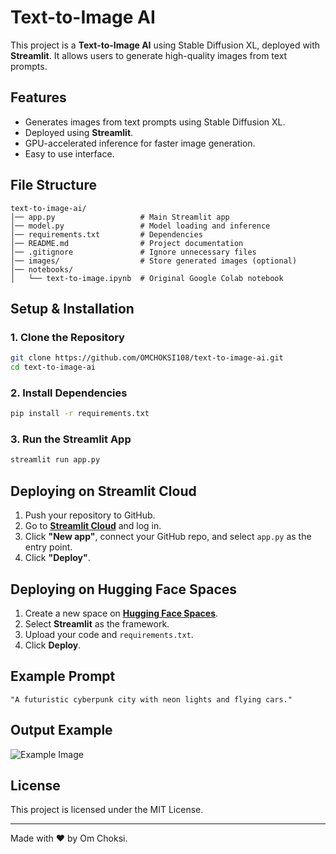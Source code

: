 # Text-to-Image AI

This project is a **Text-to-Image AI** using Stable Diffusion XL, deployed with **Streamlit**. It allows users to generate high-quality images from text prompts.

## Features
- Generates images from text prompts using Stable Diffusion XL.
- Deployed using **Streamlit**.
- GPU-accelerated inference for faster image generation.
- Easy to use interface.

## File Structure
```
text-to-image-ai/
│── app.py                   # Main Streamlit app
│── model.py                 # Model loading and inference
│── requirements.txt         # Dependencies
│── README.md                # Project documentation
│── .gitignore               # Ignore unnecessary files
│── images/                  # Store generated images (optional)
│── notebooks/
│   └── text-to-image.ipynb  # Original Google Colab notebook
```

## Setup & Installation
### 1. Clone the Repository
```bash
git clone https://github.com/OMCHOKSI108/text-to-image-ai.git
cd text-to-image-ai
```

### 2. Install Dependencies
```bash
pip install -r requirements.txt
```

### 3. Run the Streamlit App
```bash
streamlit run app.py
```

## Deploying on Streamlit Cloud
1. Push your repository to GitHub.
2. Go to **[Streamlit Cloud](https://share.streamlit.io/)** and log in.
3. Click **"New app"**, connect your GitHub repo, and select `app.py` as the entry point.
4. Click **"Deploy"**.

## Deploying on Hugging Face Spaces
1. Create a new space on **[Hugging Face Spaces](https://huggingface.co/spaces)**.
2. Select **Streamlit** as the framework.
3. Upload your code and `requirements.txt`.
4. Click **Deploy**.

## Example Prompt
```
"A futuristic cyberpunk city with neon lights and flying cars."
```

## Output Example
![Example Image](images/example.jpg)

## License
This project is licensed under the MIT License.

---

Made with ❤️ by Om Choksi.

